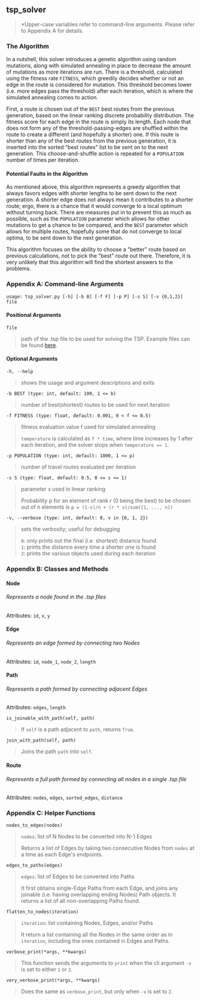 ## tsp_solver

> *Upper-case variables refer to command-line arguments. Please refer to Appendix A for details.

### The Algorithm


In a nutshell, this solver introduces a genetic algorithm using random mutations, along with simulated annealing in place to decrease the amount of mutations as more iterations are run. There is a threshold, calculated using the fitness rate `FITNESS`, which greedily decides whether or not an edge in the route is considered for mutation. This threshold becomes lower (i.e. more edges pass the threshold) after each iteration, which is where the simulated annealing comes to action.

First, a route is chosen out of the `BEST` best routes from the previous generation, based on the linear ranking discrete probability distribution. The fitness score for each edge in the route is simply its length. Each node that does not form any of the threshold-passing-edges are shuffled within the route to create a different (and hopefully a shorter) one. If this route is shorter than any of the best routes from the previous generation, it is inserted into the sorted "best routes" list to be sent on to the next generation. This choose-and-shuffle action is repeated for a `POPULATION` number of times per iteration.


#### Potential Faults in the Algorithm

As mentioned above, this algorithm represents a greedy algorithm that always favors edges with shorter lengths to be sent down to the next generation. A shorter edge does not always mean it contributes to a shorter route; ergo, there is a chance that it would converge to a local optimum without turning back. There are measures put in to prevent this as much as possible, such as the `POPULATION` parameter which allows for other mutations to get a chance to be compared, and the `BEST` parameter which allows for multiple routes, hopefully some that do not converge to local optima, to be sent down to the next generation.

This algorithm focuses on the ability to choose a "better" route based on previous calculations, not to pick the "best" route out there. Therefore, it is very unlikely that this algorithm will find the shortest answers to the problems.


### Appendix A: Command-line Arguments
`usage: tsp_solver.py [-h] [-b B] [-f F] [-p P] [-s S] [-v {0,1,2}] file`

#### Positional Arguments
`file`
> path of the .tsp file to be used for solving the TSP. Example files can be found [here](http://elib.zib.de/pub/mp-testdata/tsp/tsplib/tsp/index.html).

#### Optional Arguments
`-h, --help`
> shows the usage and argument descriptions and exits

`-b BEST (type: int, default: 100, 1 <= b)`
> number of best(shortest) routes to be used for next iteration

`-f FITNESS (type: float, default: 0.001, 0 < f <= 0.5)`
> fitness evaluation value f used for simulated annealing
>
> `temperature` is calculated as `f * time`, where time increases by 1 after each iteration, and the solver stops when `temperature == 1`.

`-p POPULATION (type: int, default: 1000, 1 <= p)`
> number of travel routes evaluated per iteration

`-s S (type: float, default: 0.5, 0 <= s <= 1)`
> parameter *s* used in linear ranking
>
> Probability p for an element of rank r (0 being the best) to be chosen out of n elements is `p = (1-s)/n + (r * s)/sum([1, ..., n])`

`-v, --verbose (type: int, default: 0, v in {0, 1, 2})`
> sets the verbosity; useful for debugging
>
> `0`: only prints out the final (i.e. shortest) distance found
<br> `1`: prints the distance every time a shorter one is found
<br> `2`: prints the various objects used during each iteration


### Appendix B: Classes and Methods

#### Node
###### Represents a node found in the .tsp files

Attributes: `id`, `x`, `y`

#### Edge
###### Represents an edge formed by connecting two Nodes

Attributes: `id`, `node_1`, `node_2`, `length`

#### Path
###### Represents a path formed by connecting adjacent Edges

Attributes: `edges`, `length`

`is_joinable_with_path(self, path)`
> If `self` is a path adjacent to `path`, returns `True`.

`join_with_path(self, path)`
> Joins the path `path` into `self`.

#### Route
###### Represents a full path formed by connecting all nodes in a single .tsp file

Attributes: `nodes`, `edges`, `sorted_edges`, `distance`

### Appendix C: Helper Functions

`nodes_to_edges(nodes)`
> `nodes`: list of N Nodes to be converted into N-1 Edges
>
> Returns a list of Edges by taking two consecutive Nodes from `nodes` at a time as each Edge's endpoints.

`edges_to_paths(edges)`
> `edges`: list of Edges to be converted into Paths
>
> It first obtains single-Edge Paths from each Edge, and joins any joinable (i.e. having overlapping ending Nodes) Path objects. It returns a list of all non-overlapping Paths found.

`flatten_to_nodes(iteration)`
> `iteration`: list containing Nodes, Edges, and/or Paths
>
> It return a list containing all the Nodes in the same order as in `iteration`, including the ones contained in Edges and Paths.

`verbose_print(*args, **kwargs)`
> This function sends the arguments to `print` when the cli argument `-v` is set to either `1` or `2`.

`very_verbose_print(*args, **kwargs)`
> Does the same as `verbose_print`, but only when `-v` is set to `2`.
